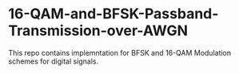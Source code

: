 # 16-QAM-and-BFSK-Passband-Transmission-over-AWGN

This repo contains implemntation for BFSK and 16-QAM Modulation schemes for digital signals.
